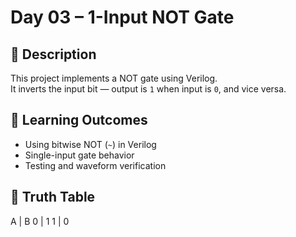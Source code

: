 # Day 03 – 1-Input NOT Gate

## 🔧 Description
This project implements a NOT gate using Verilog.  
It inverts the input bit — output is `1` when input is `0`, and vice versa.

## 🧠 Learning Outcomes
- Using bitwise NOT (`~`) in Verilog
- Single-input gate behavior
- Testing and waveform verification

## 🧪 Truth Table

A | B
0 | 1
1 | 0

